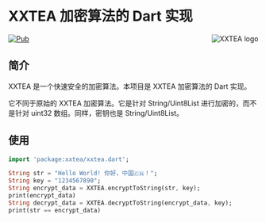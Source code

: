 # XXTEA 加密算法的 Dart 实现

<a href="https://github.com/xxtea/">
    <img src="https://avatars1.githubusercontent.com/u/6683159?v=3&s=86" alt="XXTEA logo" title="XXTEA" align="right" />
</a>

[![Pub](https://img.shields.io/pub/v/xxtea.svg)](https://pub.dartlang.org/packages/xxtea)

## 简介

XXTEA 是一个快速安全的加密算法。本项目是 XXTEA 加密算法的 Dart 实现。

它不同于原始的 XXTEA 加密算法。它是针对 String/Uint8List 进行加密的，而不是针对 uint32 数组。同样，密钥也是 String/Uint8List。

## 使用

```dart
import 'package:xxtea/xxtea.dart';

String str = "Hello World! 你好，中国🇨🇳！";
String key = "1234567890";
String encrypt_data = XXTEA.encryptToString(str, key);
print(encrypt_data)
String decrypt_data = XXTEA.decryptToString(encrypt_data, key);
print(str == encrypt_data)
```
